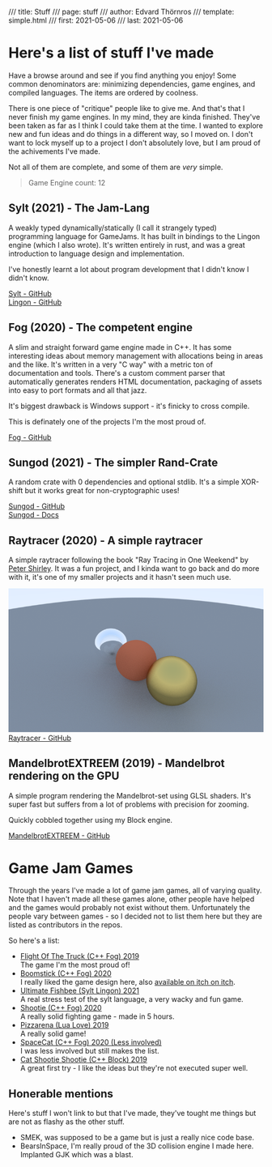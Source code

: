 /// title: Stuff
/// page: stuff
/// author: Edvard Thörnros
/// template: simple.html
/// first: 2021-05-06
/// last: 2021-05-06

<h1 class="center page-title"> Here's a list of stuff I've made </h1>
Have a browse around and see if you find anything you enjoy!
Some common denominators are: minimizing dependencies, game engines,
and compiled languages. The items are ordered by coolness.

There is one piece of "critique" people like to give me. And that's that I
never finish my game engines. In my mind, they are kinda finished. They've
been taken as far as I think I could take them at the time. I wanted to
explore new and fun ideas and do things in a different way, so I moved on.
I don't want to lock myself up to a project I don't absolutely love,
but I am proud of the achivements I've made.


Not all of them are complete, and some of them are *very* simple.

> Game Engine count: <span class="ge-count">12</span>

## Sylt (2021) - The Jam-Lang
A weakly typed dynamically/statically (I call it strangely typed) programming language
for GameJams. It has built in bindings to the Lingon engine (which I also wrote).
It's written entirely in rust, and was a great introduction to language design and implementation.

I've honestly learnt a lot about program development that I didn't know I didn't know.

<div class="link">
<a href="https://github.com/FredTheDino/sylt-lang">Sylt - GitHub</a><br>
<a href="https://github.com/sornas/lingon">Lingon - GitHub</a><br>
</div>

## Fog (2020) - The competent engine
A slim and straight forward game engine made in C++. It has some interesting
ideas about memory management with allocations being in areas and the like.
It's written in a very "C way" with a metric ton of documentation and tools.
There's a custom comment parser that automatically generates renders HTML
documentation, packaging of assets into easy to port formats and all that
jazz.

It's biggest drawback is Windows support - it's finicky to cross compile.

This is definately one of the projects I'm the most proud of.

<div class="link">
<a href="https://github.com/FredTheDino/Fog">Fog - GitHub</a>
</div>

## Sungod (2021) - The simpler Rand-Crate
A random crate with 0 dependencies and optional stdlib. It's a simple XOR-shift
but it works great for non-cryptographic uses!

<div class="link">
<a href="https://github.com/FredTheDino/sungod">Sungod - GitHub</a><br>
<a href="https://docs.rs/sungod/0.3.1/sungod/">Sungod - Docs</a><br>
</div>

## Raytracer (2020) - A simple raytracer 
A simple raytracer following the book "Ray Tracing in One Weekend" by
<a href="https://www.petershirley.com/home">Peter Shirley</a>.
It was a fun project, and I kinda want to go back and do more with it,
it's one of my smaller projects and it hasn't seen much use.

<img src="static/render.png" />

<div class="link">
<a href="https://github.com/FredTheDino/Raytracer">Raytracer - GitHub</a>
</div>

## MandelbrotEXTREEM (2019) - Mandelbrot rendering on the GPU
A simple program rendering the Mandelbrot-set using GLSL shaders.
It's super fast but suffers from a lot of problems with precision
for zooming.

Quickly cobbled together using my Block engine.

<div class="link">
<a href="https://github.com/FredTheDino/MandelbrotEXTREEM">MandelbrotEXTREEM - GitHub</a>
</div>

<h1 class="center page-title">Game Jam Games</h1>
Through the years I've made a lot of game jam games, all of varying quality.
Note that I haven't made all these games alone, other people have helped and the games would probably not exist without them.
Unfortunately the people vary between games - so I decided not to list them here but they are listed as contributors in the repos.

So here's a list:
 - <a href="https://github.com/FredTheDino/FlightOfTheTruck">Flight Of The Truck (C++ Fog) 2019</a><br>The game I'm the most proud of!
 - <a href="https://github.com/FredTheDino/GhoulDissassembly">Boomstick (C++ Fog) 2020</a><br>I really liked the game design here, also <a href="https://fredthedino.itch.io/boomstick">available on itch on itch</a>.
 - <a href="https://sornas.itch.io/ultimate-fishbee">Ultimate Fishbee (Sylt Lingon) 2021</a><br>A real stress test of the sylt language, a very wacky and fun game.
 - <a href="https://github.com/FredTheDino/Shootie">Shootie (C++ Fog) 2020</a><br>A really solid fighting game - made in 5 hours.
 - <a href="https://github.com/FredTheDino/SGJ2019">Pizzarena (Lua Love) 2019</a><br>A really solid game!
 - <a href="https://github.com/FredTheDino/SpaceCat">SpaceCat (C++ Fog) 2020 (Less involved)</a><br>I was less involved but still makes the list.
 - <a href="https://github.com/FredTheDino/GGJam2019">Cat Shootie Shootie (C++ Block) 2019</a><br>A great first try - I like the ideas but they're not executed super well.

## Honerable mentions
Here's stuff I won't link to but that I've made, they've tought me things but are not as flashy as the other stuff.

 - SMEK, was supposed to be a game but is just a really nice code base.
 - BearsInSpace, I'm really proud of the 3D collision engine I made here. Implanted GJK which was a blast.
